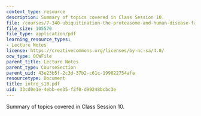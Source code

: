 ```yaml
---
content_type: resource
description: Summary of topics covered in Class Session 10.
file: /courses/7-340-ubiquitination-the-proteasome-and-human-disease-fall-2004/33cd0e1e4ebbee35f2f0d99248bcbc3e_intro_s10.pdf
file_size: 105570
file_type: application/pdf
learning_resource_types:
- Lecture Notes
license: https://creativecommons.org/licenses/by-nc-sa/4.0/
ocw_type: OCWFile
parent_title: Lecture Notes
parent_type: CourseSection
parent_uid: 43e23b5f-2c3d-37b2-c61c-199822754afa
resourcetype: Document
title: intro_s10.pdf
uid: 33cd0e1e-4ebb-ee35-f2f0-d99248bcbc3e
---
```

Summary of topics covered in Class Session 10.